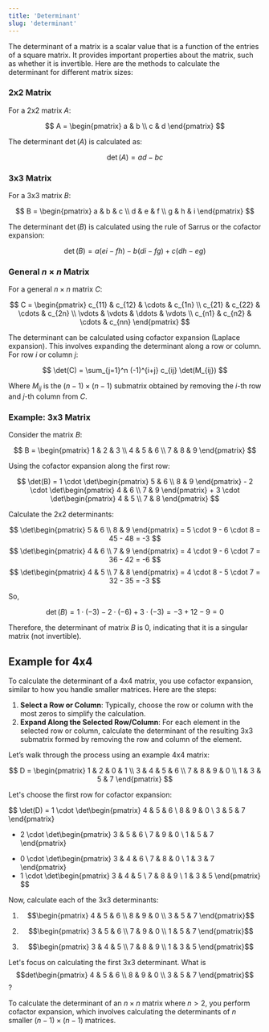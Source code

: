```yaml
---
title: 'Determinant'
slug: 'determinant'
---
```


The determinant of a matrix is a scalar value that is a function of the entries of a square matrix. It provides important properties about the matrix, such as whether it is invertible. Here are the methods to calculate the determinant for different matrix sizes:

### 2x2 Matrix

For a 2x2 matrix $A$:

$$ A = \begin{pmatrix} a & b \\ c & d \end{pmatrix} $$

The determinant $\det(A)$ is calculated as:

$$ \det(A) = ad - bc $$

### 3x3 Matrix

For a 3x3 matrix $B$:

$$ B = \begin{pmatrix} a & b & c \\ d & e & f \\ g & h & i \end{pmatrix} $$

The determinant $\det(B)$ is calculated using the rule of Sarrus or the cofactor expansion:

$$ \det(B) = a(ei - fh) - b(di - fg) + c(dh - eg) $$

### General $n \times n$ Matrix

For a general $n \times n$ matrix $C$:

$$ C = \begin{pmatrix} c_{11} & c_{12} & \cdots & c_{1n} \\ c_{21} & c_{22} & \cdots & c_{2n} \\ \vdots & \vdots & \ddots & \vdots \\ c_{n1} & c_{n2} & \cdots & c_{nn} \end{pmatrix} $$

The determinant can be calculated using cofactor expansion (Laplace expansion). This involves expanding the determinant along a row or column. For row $i$ or column $j$:

$$ \det(C) = \sum_{j=1}^n (-1)^{i+j} c_{ij} \det(M_{ij}) $$

Where $M_{ij}$ is the $(n-1) \times (n-1)$ submatrix obtained by removing the $i$-th row and $j$-th column from $C$.

### Example: 3x3 Matrix

Consider the matrix $B$:

$$ B = \begin{pmatrix} 1 & 2 & 3 \\ 4 & 5 & 6 \\ 7 & 8 & 9 \end{pmatrix} $$

Using the cofactor expansion along the first row:

$$ \det(B) = 1 \cdot \det\begin{pmatrix} 5 & 6 \\ 8 & 9 \end{pmatrix} - 2 \cdot \det\begin{pmatrix} 4 & 6 \\ 7 & 9 \end{pmatrix} + 3 \cdot \det\begin{pmatrix} 4 & 5 \\ 7 & 8 \end{pmatrix} $$

Calculate the 2x2 determinants:

$$ \det\begin{pmatrix} 5 & 6 \\ 8 & 9 \end{pmatrix} = 5 \cdot 9 - 6 \cdot 8 = 45 - 48 = -3 $$
$$ \det\begin{pmatrix} 4 & 6 \\ 7 & 9 \end{pmatrix} = 4 \cdot 9 - 6 \cdot 7 = 36 - 42 = -6 $$
$$ \det\begin{pmatrix} 4 & 5 \\ 7 & 8 \end{pmatrix} = 4 \cdot 8 - 5 \cdot 7 = 32 - 35 = -3 $$

So,

$$ \det(B) = 1 \cdot (-3) - 2 \cdot (-6) + 3 \cdot (-3) = -3 + 12 - 9 = 0 $$

Therefore, the determinant of matrix $B$ is 0, indicating that it is a singular matrix (not invertible).

## Example for 4x4

To calculate the determinant of a 4x4 matrix, you use cofactor expansion, similar to how you handle smaller matrices. Here are the steps:

1. **Select a Row or Column**: Typically, choose the row or column with the most zeros to simplify the calculation.
2. **Expand Along the Selected Row/Column**: For each element in the selected row or column, calculate the determinant of the resulting 3x3 submatrix formed by removing the row and column of the element.

Let’s walk through the process using an example 4x4 matrix:

$$ D = \begin{pmatrix} 
1 & 2 & 0 & 1 \\ 
3 & 4 & 5 & 6 \\ 
7 & 8 & 9 & 0 \\ 
1 & 3 & 5 & 7 
\end{pmatrix} $$

Let's choose the first row for cofactor expansion:

$$ \det(D) = 1 \cdot \det\begin{pmatrix} 
4 & 5 & 6 \\ 
8 & 9 & 0 \\ 
3 & 5 & 7 
\end{pmatrix} 
- 2 \cdot \det\begin{pmatrix} 
3 & 5 & 6 \\ 
7 & 9 & 0 \\ 
1 & 5 & 7 
\end{pmatrix} 
+ 0 \cdot \det\begin{pmatrix} 
3 & 4 & 6 \\ 
7 & 8 & 0 \\ 
1 & 3 & 7 
\end{pmatrix} 
+ 1 \cdot \det\begin{pmatrix} 
3 & 4 & 5 \\ 
7 & 8 & 9 \\ 
1 & 3 & 5 
\end{pmatrix} $$

Now, calculate each of the 3x3 determinants:

1. $$\begin{pmatrix} 
4 & 5 & 6 \\ 
8 & 9 & 0 \\ 
3 & 5 & 7 
\end{pmatrix}$$

2. $$\begin{pmatrix} 
3 & 5 & 6 \\ 
7 & 9 & 0 \\ 
1 & 5 & 7 
\end{pmatrix}$$

3. $$\begin{pmatrix} 
3 & 4 & 5 \\ 
7 & 8 & 9 \\ 
1 & 3 & 5 
\end{pmatrix}$$

Let's focus on calculating the first 3x3 determinant. What is $$det\begin{pmatrix} 
4 & 5 & 6 \\ 8 & 9 & 0 \\ 3 & 5 & 7 \end{pmatrix}$$?

To calculate the determinant of an $n \times n$ matrix where $n > 2$, you perform cofactor expansion, which involves calculating the determinants of $n$ smaller $(n-1) \times (n-1)$ matrices.